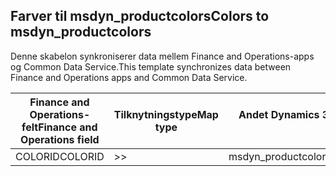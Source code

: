## <a name="colors-to-msdyn_productcolors"></a><span data-ttu-id="13a73-101">Farver til msdyn_productcolors</span><span class="sxs-lookup"><span data-stu-id="13a73-101">Colors to msdyn_productcolors</span></span>

<span data-ttu-id="13a73-102">Denne skabelon synkroniserer data mellem Finance and Operations-apps og Common Data Service.</span><span class="sxs-lookup"><span data-stu-id="13a73-102">This template synchronizes data between Finance and Operations apps and Common Data Service.</span></span>

<span data-ttu-id="13a73-103">Finance and Operations-felt</span><span class="sxs-lookup"><span data-stu-id="13a73-103">Finance and Operations field</span></span> | <span data-ttu-id="13a73-104">Tilknytningstype</span><span class="sxs-lookup"><span data-stu-id="13a73-104">Map type</span></span> | <span data-ttu-id="13a73-105">Andet Dynamics 365-felt</span><span class="sxs-lookup"><span data-stu-id="13a73-105">Other Dynamics 365 field</span></span> | <span data-ttu-id="13a73-106">Standardværdi</span><span class="sxs-lookup"><span data-stu-id="13a73-106">Default value</span></span>
---|---|---|---
<span data-ttu-id="13a73-107">COLORID</span><span class="sxs-lookup"><span data-stu-id="13a73-107">COLORID</span></span> | >> | <span data-ttu-id="13a73-108">msdyn_productcolorname</span><span class="sxs-lookup"><span data-stu-id="13a73-108">msdyn_productcolorname</span></span> | 
